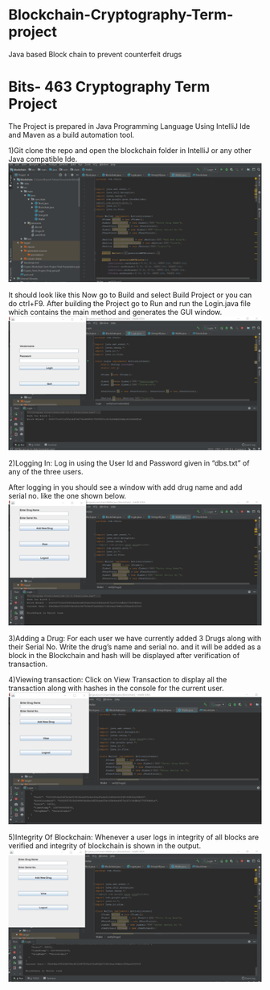 # Blockchain-Cryptography-Term-project
Java based Block chain to prevent counterfeit drugs

# Bits- 463 Cryptography Term Project 



The Project is prepared in Java Programming Language Using IntelliJ Ide and Maven as a build automation tool.

1)Git clone the repo and open the blockchain folder in IntelliJ or any other Java compatible Ide.
![Snapshot](/Snapshots/1.png?raw=true "Modules")

It should look like this Now go to Build and select Build Project or you can do ctrl+F9.
After building the Project go to Run and run the Login.java file which contains the main method and generates the GUI window.
![Snapshot](/Snapshots/2.png?raw=true "GUI Login Window")

2)Logging In: Log in using the User Id and Password given in “dbs.txt” of any of the three users.

After logging in you should see a window with add drug name and add serial no. like the one shown below.
![Snapshot](/Snapshots/3.png?raw=true "Drug Ledger")

3)Adding a Drug: 
For each user we have currently added 3 Drugs along with their Serial No.
Write the drug’s name and serial no. and it will be added as a block in the Blockchain and hash will be displayed after verification of transaction.

4)Viewing transaction:
Click on View Transaction to display all the transaction along with hashes in the console for the current user.
![Snapshot](/Snapshots/4.png?raw=true "Drug Ledger")
 
5)Integrity Of Blockchain:
Whenever a user logs in integrity of all blocks are verified and integrity of blockchain is shown in the output.
![Snapshot](/Snapshots/5.png?raw=true "Drug Ledger")
 
